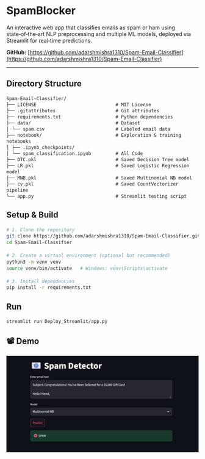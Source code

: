 # SpamBlocker

An interactive web app that classifies emails as spam or ham using state‑of‑the‑art NLP preprocessing and multiple ML models, deployed via Streamlit for real‑time predictions.

**GitHub:** [https://github.com/adarshmishra1310/Spam-Email-Classifier](https://github.com/adarshmishra1310/Spam-Email-Classifier)

---

## Directory Structure
```
Spam-Email-Classifier/
├── LICENSE                             # MIT License
├── .gitattributes                      # Git attributes
├── requirements.txt                    # Python dependencies
├── data/                               # Dataset
│ └── spam.csv                          # Labeled email data
├── notebook/                           # Exploration & training notebooks
│ ├── .ipynb_checkpoints/
│ └── spam_classification.ipynb         # All Code
├── DTC.pkl                             # Saved Decision Tree model
├── LR.pkl                              # Saved Logistic Regression model
├── MNB.pkl                             # Saved Multinomial NB model
├── cv.pkl                              # Saved CountVectorizer pipeline
└── app.py                              # Streamlit testing script
```

## Setup & Build

```bash
# 1. Clone the repository
git clone https://github.com/adarshmishra1310/Spam-Email-Classifier.git
cd Spam-Email-Classifier

# 2. Create a virtual environment (optional but recommended)
python3 -m venv venv
source venv/bin/activate   # Windows: venv\Scripts\activate

# 3. Install dependencies
pip install -r requirements.txt
```

## Run
```bash
streamlit run Deploy_Streamlit/app.py
```

## 📽️ Demo

![Spam Mail Classifier](assets/SpamMailClassifier.png)